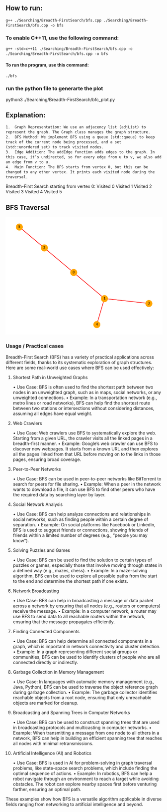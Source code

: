 ## How to run:
    g++ ./Searching/Breadth-FirstSearch/bfs.cpp ./Searching/Breadth-FirstSearch/bfs.cpp -o bfs 
### To enable C++11, use the following command:
    g++ -std=c++11 ./Searching/Breadth-FirstSearch/bfs.cpp -o ./Searching/Breadth-FirstSearch/bfs.cpp -o bfs 
#### To run the program, use this command:
    ./bfs

### run the python file to generarte the plot
python3 ./Searching/Breadth-FirstSearch/bfc_plot.py

## Explanation:

	1.	Graph Representation: We use an adjacency list (adjList) to represent the graph. The Graph class manages the graph structure.
	2.	BFS Method: We implement BFS using a queue (std::queue) to keep track of the current node being processed, and a set (std::unordered_set) to track visited nodes.
	3.	Edge Addition: The addEdge function adds edges to the graph. In this case, it’s undirected, so for every edge from u to v, we also add an edge from v to u.
	4.	Main Function: The BFS starts from vertex 0, but this can be changed to any other vertex. It prints each visited node during the traversal.


Breadth-First Search starting from vertex 0:
Visited 0
Visited 1
Visited 2
Visited 3
Visited 4
Visited 5

## BFS Traversal
![BFS Traversal](./Searching/Breadth-FirstSearch/bfs_traversal.png)

### Usage / Practical cases

Breadth-First Search (BFS) has a variety of practical applications across different fields, thanks to its systematic exploration of graph structures. Here are some real-world use cases where BFS can be used effectively:

1. Shortest Path in Unweighted Graphs

	•	Use Case: BFS is often used to find the shortest path between two nodes in an unweighted graph, such as in maps, social networks, or any unweighted connections.
	•	Example: In a transportation network (e.g., metro lines or road networks), BFS can help find the shortest route between two stations or intersections without considering distances, assuming all edges have equal weight.

2. Web Crawlers

	•	Use Case: Web crawlers use BFS to systematically explore the web. Starting from a given URL, the crawler visits all the linked pages in a breadth-first manner.
	•	Example: Google’s web crawler can use BFS to discover new webpages. It starts from a known URL and then explores all the pages linked from that URL before moving on to the links in those pages, ensuring broad coverage.

3. Peer-to-Peer Networks

	•	Use Case: BFS can be used in peer-to-peer networks like BitTorrent to search for peers for file sharing.
	•	Example: When a peer in the network wants to download a file, it can use BFS to find other peers who have the required data by searching layer by layer.

4. Social Network Analysis

	•	Use Case: BFS can help analyze connections and relationships in social networks, such as finding people within a certain degree of separation.
	•	Example: On social platforms like Facebook or LinkedIn, BFS is used to suggest friends or connections, showing friends of friends within a limited number of degrees (e.g., “people you may know”).

5. Solving Puzzles and Games

	•	Use Case: BFS can be used to find the solution to certain types of puzzles or games, especially those that involve moving through states in a defined way (e.g., mazes, chess).
	•	Example: In a maze-solving algorithm, BFS can be used to explore all possible paths from the start to the end and determine the shortest path if one exists.

6. Network Broadcasting

	•	Use Case: BFS can help in broadcasting a message or data packet across a network by ensuring that all nodes (e.g., routers or computers) receive the message.
	•	Example: In a computer network, a router may use BFS to send data to all reachable routers within the network, ensuring that the message propagates efficiently.

7. Finding Connected Components

	•	Use Case: BFS can help determine all connected components in a graph, which is important in network connectivity and cluster detection.
	•	Example: In a graph representing different social groups or communities, BFS can be used to identify clusters of people who are all connected directly or indirectly.

8. Garbage Collection in Memory Management

	•	Use Case: In languages with automatic memory management (e.g., Java, Python), BFS can be used to traverse the object reference graph during garbage collection.
	•	Example: The garbage collector identifies reachable objects from a root node, ensuring that only unreachable objects are marked for cleanup.

9. Broadcasting and Spanning Trees in Computer Networks

	•	Use Case: BFS can be used to construct spanning trees that are used in broadcasting protocols and multicasting in computer networks.
	•	Example: When transmitting a message from one node to all others in a network, BFS can help in building an efficient spanning tree that reaches all nodes with minimal retransmissions.

10. Artificial Intelligence (AI) and Robotics

	•	Use Case: BFS is used in AI for problem-solving in graph traversal problems, like state-space search problems, which include finding the optimal sequence of actions.
	•	Example: In robotics, BFS can help a robot navigate through an environment to reach a target while avoiding obstacles. The robot can explore nearby spaces first before venturing farther, ensuring an optimal path.

These examples show how BFS is a versatile algorithm applicable in diverse fields ranging from networking to artificial intelligence and beyond.